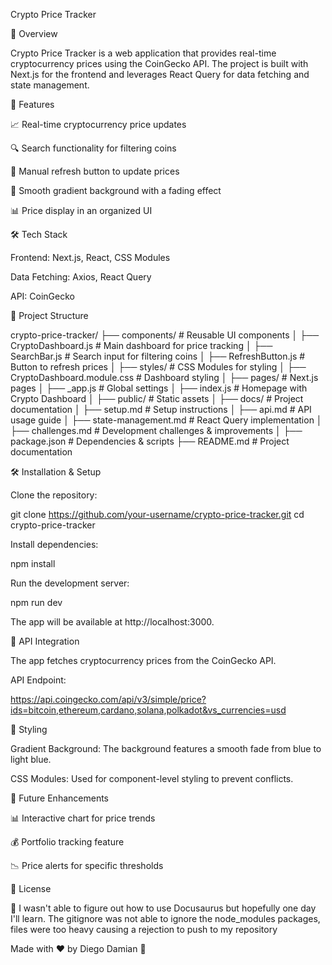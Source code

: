 Crypto Price Tracker

📌 Overview

Crypto Price Tracker is a web application that provides real-time cryptocurrency prices using the CoinGecko API. The project is built with Next.js for the frontend and leverages React Query for data fetching and state management.

🚀 Features

📈 Real-time cryptocurrency price updates

🔍 Search functionality for filtering coins

🔄 Manual refresh button to update prices

🎨 Smooth gradient background with a fading effect

📊 Price display in an organized UI

🛠️ Tech Stack

Frontend: Next.js, React, CSS Modules

Data Fetching: Axios, React Query

API: CoinGecko

📂 Project Structure

crypto-price-tracker/
├── components/          # Reusable UI components
│   ├── CryptoDashboard.js  # Main dashboard for price tracking
│   ├── SearchBar.js       # Search input for filtering coins
│   ├── RefreshButton.js   # Button to refresh prices
│
├── styles/              # CSS Modules for styling
│   ├── CryptoDashboard.module.css  # Dashboard styling
│
├── pages/               # Next.js pages
│   ├── _app.js          # Global settings
│   ├── index.js         # Homepage with Crypto Dashboard
│
├── public/              # Static assets
│
├── docs/                # Project documentation
│   ├── setup.md         # Setup instructions
│   ├── api.md           # API usage guide
│   ├── state-management.md  # React Query implementation
│   ├── challenges.md    # Development challenges & improvements
│
├── package.json         # Dependencies & scripts
├── README.md            # Project documentation

🛠️ Installation & Setup

Clone the repository:

git clone https://github.com/your-username/crypto-price-tracker.git
cd crypto-price-tracker

Install dependencies:

npm install

Run the development server:

npm run dev

The app will be available at http://localhost:3000.

🔌 API Integration

The app fetches cryptocurrency prices from the CoinGecko API.

API Endpoint:

https://api.coingecko.com/api/v3/simple/price?ids=bitcoin,ethereum,cardano,solana,polkadot&vs_currencies=usd

🎨 Styling

Gradient Background: The background features a smooth fade from blue to light blue.

CSS Modules: Used for component-level styling to prevent conflicts.

🚀 Future Enhancements

📊 Interactive chart for price trends

💰 Portfolio tracking feature

📉 Price alerts for specific thresholds

📜 License

🦖 I wasn't able to figure out how to use Docusaurus but hopefully one day I'll learn. The gitignore was not able to ignore the
node_modules packages, files were too heavy causing a rejection to push to my repository 

Made with ❤️ by Diego Damian 🚀

